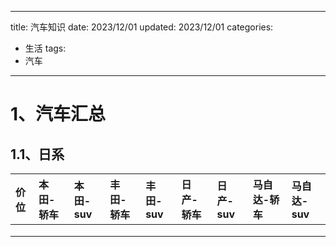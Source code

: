 
---
title: 汽车知识
date: 2023/12/01
updated: 2023/12/01
categories:
  - 生活
tags:
  - 汽车
---

# 1、汽车汇总

## 1.1、日系

| 价位 | 本田-轿车 | 本田-suv | 丰田-轿车 | 丰田-suv | 日产-轿车 | 日产-suv | 马自达-轿车 | 马自达-suv |
|:---|:------|:-------|:------|:-------|:------|:-------|:-------|:--------|
|    |       |        |       |        |       |        |        |         |
|    |       |        |       |        |       |        |        |         |
|    |       |        |       |        |       |        |        |         |  